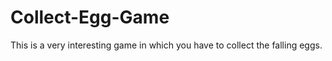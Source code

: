 Collect-Egg-Game
================

This is a very interesting game in which you have to collect the falling eggs.
